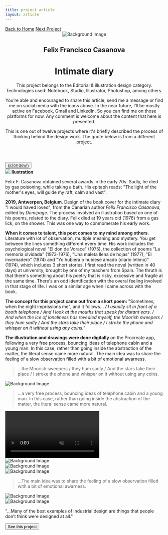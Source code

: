 ```yaml
---
title: project article
layout: article
---
```


<div class="codrops-top clearfix">
	<div class='container'>
	<span class="left"><a class="" href="{{site.baseurl}}/index"><span>Back to Home</span></a>
	</span>
	<span class="right"><a class="" href="{{site.baseurl}}/nooske"><span>Next Project</span></a></span>
	</div>
</div>
<header class="header">
	<div class="bg-img"><img src="{{ site.baseurl }}/assets/img/Yo-hubiera-o-hubiese-amado/casanova-head.jpg" alt="Background Image" /></div>
	<div class='container table-display'>
		<h2 class=''>Felix Francisco Casanova</h2>
		<div class="title">
			<h1 class='project-title'>Intimate diary</h1>
			<div class='row'>
				<div class='col-md-3 d-sm-none d-md-block d-lg-block d-none not-hidden'>
					<div class='icons-intro'>
						<i class='icon-pencil'></i>
					</div>
				<p class="subline">This project belongs to the Editorial & illustration design category. Technologies used: Notebook, Studio, Illustrator, Photoshop, among others.</p>
				</div>
				<div class='col-md-6 col-sm-12 cols-xs-12 not-hidden'>
					<div class='icons-intro'>
						<a href='#' onclick="window.open('https://www.facebook.com/sharer/sharer.php?u='+encodeURIComponent(location.href), 'facebook-share-dialog', 'width=600,height=600'); return false;"><i class='icon-facebook1 link'></i></a>
						<a href="https://mail.google.com/mail/?view=cm&fs=1&to=fugitloop@gmail.com&su=Hi&body=My name is..." onclick="javascript:window.open(this.href,'', 'menubar=no,toolbar=no,resizable=yes,scrollbars=yes,height=600,width=600');return false;"><i class='icon-googleplus link'></i></a>
						<a href="javascript:void(0)" onclick="window.open( 'https://www.linkedin.com/in/juanantoniogodoyberner/', 'sharer', 'toolbar=0, status=0, width=600, height=600');return false;" title="Linkedin"><i class='icon-linkedin1 link'></i></a>
					</div>
				<p class="subline">You’re able and encouraged to share this article, send me a message or find me on social media with the icons above. In the near future, I’ll be mostly active on Facebook, Gmail and LinkedIn. So you can find me on those platforms for now. Any comment is welcome about the content that here is presented.</p>
				</div>
				<div class='col-md-3 d-sm-none d-md-block d-lg-block d-none not-hidden'>
					<div class='icons-intro'>
						<i class='icon-book-open'></i>
					</div>
				<p class="subline">This is one out of twelve projects where it's briefly described the process of thinking behind the design work. The quote below is from a different project.</p>
				</div>
			</div>
		</div>
	</div>
</header>
<button class="trigger" data-info=""><a href="#section2" class="cd-scroll-down-w cd-image-replace bounce">scroll down</a></button>
<div class='container behind'>
	<div class='row'>
		<div class='col-lg-3 col-md-12 col-sm-12 col-xs-12'>
			<aside class='project-parameters'>
						<img src='{{ site.baseurl }}/assets/img/Yo-hubiera-o-hubiese-amado/felix.jpg'>
					<span><b>Ilustration</b></span>
					<p>Felix F. Casanova obtained several awards in the early 70s. Sadly, he died by gas poisoning, while taking a bath. His epitaph reads: "The light of the mother's eyes, will guide my raft, calm and vast".</p>	
			</aside>
		</div>
		<div class='col-lg-6 col-md-12 col-sm-12 col-xs-12 not-hidden'>
			<article class="content">
				<div>
					<p><b>2019, Antwerpen, Belgium</b>. Design of the book cover for the intimate diary "I would haved loved", from the Canarian author <i>Felix Francisco Casanova</i>, edited by <i>Demipage</i>. The process involved an illustration based on one of his poems, related to the diary. Felix died at 19 years old (1976) from a gas lick, on the shower. This was one way to conmomerate his early work.</p>
					<p><b>When it comes to talent, this poet comes to my mind among others</b>. Literature with lot of observation, multiple meaning and mystery. You get between the lines something different every time. His work includes the psychological novel "El don de Vorace" (1975), the collection of poems "La memoria olvidada" (1973-1976), "Una maleta llena de hojas" (1977), "El invernadero" (1974) and "Yo hubiera o hubiese amado (diario íntimo)" (1974), which includes 3 short stories. I first read the novel (written in 40 days) at university, brought by one of my teachers from Spain. The thruth is that there's something about his poetry that is risky, excessive and fragile at the same time. There's an odd identification with the overal feeling involved in that stage of life. I was on a similar age when i came across with the book.</p>
					<p><b>The concept for this project came out from a short poem: </b> "Sometimes, when the night imprissions me", and it follows...
					<i>/ I usually sit in front of a booth
					telephone / And I look at the mouths that speak for distant ears. / And when the ice of loneliness has revealed myself, the Moorish sweepers / they hum sadly / And the stars take their place / I stroke the phone and whisper on it without using any coins."</i></p>
					<p><b>The illustration and drawings were done digitally</b> on the Procreate app, following a very free process, bouncing ideas of telephone cabin and a young man. In this case, rather than going inside the abstraction of the matter, the literal sense came more natural. The main idea was to share the feeling of a slow observation filled with a bit of emotional awarness.</p>
					<blockquote>...the Moorish sweepers / they hum sadly / And the stars take their place / I stroke the phone and whisper on it without using any coins.</blockquote>
					<div class='project-img-vertical'><img src="{{ site.baseurl }}/assets/img/Yo-hubiera-o-hubiese-amado/casanova-intro2.png" alt="Background Image"/></div>
					<blockquote>...a very free process, bouncing ideas of telephone cabin and a young man. In this case, rather than going inside the abstraction of the matter, the literal sense came more natural.</blockquote>
					<video playsinline autoplay muted loop type='video/webm'>
						<source src="assets/img/Yo-hubiera-o-hubiese-amado/process.mp4" type="video/mp4"  />
					    <source src="assets/img/Yo-hubiera-o-hubiese-amado/process.webm" type="video/webm"  />
					</video>
					<div class='project-img-together'>
						<div class='row'>
							<div class='col-md-6'>
								<div class='project-img-split'><img src="{{ site.baseurl }}/assets/img/Yo-hubiera-o-hubiese-amado/casanova-intro6.png" alt="Background Image"/></div>
							</div>
							<div class='col-md-6'>
								<div class='project-img-split'><img src="{{ site.baseurl }}/assets/img/Yo-hubiera-o-hubiese-amado/casanova-intro.jpg" alt="Background Image"/></div>
							</div>
						</div>
					</div>
					<div class='project-img-vertical'><img src="{{ site.baseurl }}/assets/img/Yo-hubiera-o-hubiese-amado/yo-hubiera-process4.jpg" alt="Background Image"/></div>
					<blockquote>...The main idea was to share the feeling of a slow observation filled with a bit of emotional awarness.</blockquote>
					<div class='project-img-vertical'><img src="{{ site.baseurl }}/assets/img/Yo-hubiera-o-hubiese-amado/casanova-intro7.jpg" alt="Background Image"/></div>
					<div class='project-img-vertical'><img src="{{ site.baseurl }}/assets/img/casanova-f-c.jpg" alt="Background Image"/></div>
				</div>
			</article>
		</div>
		<div class='col-lg-3 col-md-12 col-sm-12 col-xs-12'>
			<aside class='project-quote'>
					<p>"...Many of the best examples of industrial design are things that people don’t think were designed at all."</p>
			</aside>
			<a class='fade-in' href='{{site.baseurl}}/nooske'><button class="button button--rayen button--border-thin button--text-thick button--text-upper button--size-s" data-text="See this project"><span>See this project</span></button></a>
		</div>
	</div>
</div>